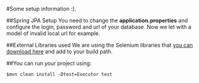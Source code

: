 #Some setup information :).

##Spring JPA Setup
You need to change the **application.properties** and configure the login, password and url of your database.
Now we let with a model of invalid local url for example.

##External Libraries used
We are using the Selenium libraries that [you can download here](http://www.seleniumhq.org/download/) and add to your build path.

##You can run your project using:
 ```
 $mvn clean install -Dtest=Executor test
 ```
  	

